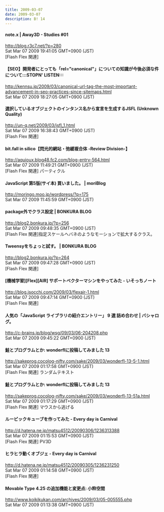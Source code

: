 ```yaml
---
title: 2009-03-07
date: 2009-03-07
description: B! 14
---
```


#### note.x  |    Away3D - Studies #01
http://blog.r3c7.net/?p=280<br>
Sat Mar 07 2009 19:41:05 GMT+0900 (JST)<br>
[Flash Flex 関連]


#### 【SEO】開発者にとっても「rel="canonical"」についての知識が今後必須な件について:::STOPN' LISTEN:::
http://kennsu.jp/2009/03/canonical-url-tag-the-most-important-advancement-in-seo-practices-since-sitemaps.html<br>
Sat Mar 07 2009 18:27:05 GMT+0900 (JST)<br>


#### 選択しているオブジェクトのインタンス名から宣言を生成するJSFL (Unknown Quality)
http://un-q.net/2009/03/jsfl_1.html<br>
Sat Mar 07 2009 16:38:43 GMT+0900 (JST)<br>
[Flash Flex 関連]


#### bit.fall in silico【閃光的網站・弛緩複合体 -Review Division-】
http://aquioux.blog48.fc2.com/blog-entry-564.html<br>
Sat Mar 07 2009 11:49:21 GMT+0900 (JST)<br>
[Flash Flex 関連] パーティクル


####   JavaScript 第5版(サイ本) 買いました。 | moriBlog
http://moringo.moo.jp/wordpress/?p=175<br>
Sat Mar 07 2009 11:45:59 GMT+0900 (JST)<br>


#### package外でクラス設定 | BONKURA BLOG
http://blog2.bonkura.jp/?p=256<br>
Sat Mar 07 2009 09:48:35 GMT+0900 (JST)<br>
[Flash Flex 関連]指定スケールへバネのようなモーションで拡大するクラス。


#### Tweensyをちょっと試す。 | BONKURA BLOG
http://blog2.bonkura.jp/?p=264<br>
Sat Mar 07 2009 09:47:28 GMT+0900 (JST)<br>
[Flash Flex 関連]


#### [機械学習][Flex][AIR] サポートベクターマシンをやってみた - いそっちノート
http://blog.isocchi.com/2009/03/flexair-1.html<br>
Sat Mar 07 2009 09:47:14 GMT+0900 (JST)<br>
[Flash Flex 関連]


#### 人気の「JavaScript ライブラリの紹介エントリー」 9 選 詰め合わせ | バシャログ。
http://c-brains.jp/blog/wsg/09/03/06-204208.php<br>
Sat Mar 07 2009 09:45:22 GMT+0900 (JST)<br>


#### 鮭とプログラムとか: wonderflに投稿してみました 13
http://sakeprog.cocolog-nifty.com/sake/2009/03/wonderfl-13-5-1.html<br>
Sat Mar 07 2009 01:17:58 GMT+0900 (JST)<br>
[Flash Flex 関連] ランダムテキスト


#### 鮭とプログラムとか: wonderflに投稿してみました 13
http://sakeprog.cocolog-nifty.com/sake/2009/03/wonderfl-13-51a.html<br>
Sat Mar 07 2009 01:17:29 GMT+0900 (JST)<br>
[Flash Flex 関連]  マウスから逃げる


#### ルービックキューブを作ってみた - Every day is Carnival
http://d.hatena.ne.jp/matsu4512/20090306/1236313388<br>
Sat Mar 07 2009 01:15:53 GMT+0900 (JST)<br>
[Flash Flex 関連] PV3D


#### ヒラヒラ動くオブジェ - Every day is Carnival
http://d.hatena.ne.jp/matsu4512/20090305/1236231250<br>
Sat Mar 07 2009 01:14:58 GMT+0900 (JST)<br>
[Flash Flex 関連]


#### Movable Type 4.25 の追加機能と変更点: 小粋空間
http://www.koikikukan.com/archives/2009/03/05-005555.php<br>
Sat Mar 07 2009 01:13:38 GMT+0900 (JST)<br>


